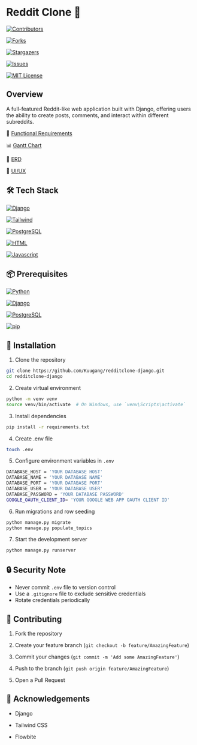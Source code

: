 
# Reddit Clone 🚀

[![Contributors][contributors-shield]][contributors-url]

[![Forks][forks-shield]][forks-url]

[![Stargazers][stars-shield]][stars-url]

[![Issues][issues-shield]][issues-url]

[![MIT License][license-shield]][license-url]

  

## Overview

A full-featured Reddit-like web application built with Django, offering users the ability to create posts, comments, and interact within different subreddits.

  

📝 [Functional Requirements](https://github.com/Kuugang/redditclone-django/blob/main/REQUIREMENTS.md)

📊 [Gantt Chart](https://cebuinstituteoftechnology-my.sharepoint.com/:x:/g/personal/jake_bajo_cit_edu/Ee29YTLKZ1pLtF9Xad1_AwoB7-jkcPAkn0pUXL2K43xK2A?e=ADtZYN)

🔗 [ERD](https://lucid.app/lucidchart/97505632-7c36-4a42-8e0b-0c35e601ae62/edit?viewport_loc=472%2C-102%2C3328%2C1664%2C0_0&invitationId=inv_464b9039-4bae-4303-9247-44c7dba671cd)

🎨 [UI/UX](<https://www.figma.com/design/NGYo7aSrLyiRIMNURErlfU/Reddit-Material-Design-Redesign-(Community)?node-id=174-887&node-type=frame&t=mZZ28ghmMMy0gySY-0>)

  

## 🛠 Tech Stack

[![Django][Django.com]][Django-url]

[![Tailwind][Tailwindcss.com]][Tailwind-url]

[![PostgreSQL][PostgreSQL.com]][PostgreSQL-url]

[![HTML][HTML.com]][HTML-url]

[![Javascript][Javascript.com]][Javascript-url]

  

## 📦 Prerequisites

[![Python][Python.com]][Python-url]

[![Django][Django.com]][Django-url]

[![PostgreSQL][PostgreSQL.com]][PostgreSQL-url]

[![pip][Pip.com]][Pip-url]

  

## 🚀 Installation

1. Clone the repository

```bash
git clone https://github.com/Kuugang/redditclone-django.git
cd redditclone-django
```

  

2. Create virtual environment

```bash
python -m venv venv
source venv/bin/activate  # On Windows, use `venv\Scripts\activate`
```

  

3. Install dependencies

```bash
pip install -r requirements.txt
```

  
4. Create .env file

```bash
touch .env
```

5. Configure environment variables in `.env`

```bash
DATABASE_HOST = 'YOUR DATABASE HOST'
DATABASE_NAME = 'YOUR DATABASE NAME'
DATABASE_PORT = 'YOUR DATABASE PORT'
DATABASE_USER = 'YOUR DATABASE USER'
DATABASE_PASSWORD = 'YOUR DATABASE PASSWORD'
GOOGLE_OAUTH_CLIENT_ID= 'YOUR GOOGLE WEB APP OAUTH CLIENT ID'
```
  
6. Run migrations and row seeding

```bash
python manage.py migrate
python manage.py populate_topics
```
7. Start the development server

```bash
python manage.py runserver
```
## 🔒 Security Note

-   Never commit `.env` file to version control
-   Use a `.gitignore` file to exclude sensitive credentials
-   Rotate credentials periodically
  

## 🤝 Contributing

1. Fork the repository

2. Create your feature branch (`git checkout -b feature/AmazingFeature`)

3. Commit your changes (`git commit -m 'Add some AmazingFeature'`)

4. Push to the branch (`git push origin feature/AmazingFeature`)

5. Open a Pull Request

  
  

## 🎉 Acknowledgements

- Django

- Tailwind CSS

- Flowbite

  

<!-- MARKDOWN LINKS & IMAGES -->

[contributors-shield]:  https://img.shields.io/github/contributors/Kuugang/redditclone-django.svg?style=for-the-badge

[contributors-url]:  https://github.com/Kuugang/redditclone-django/graphs/contributors

[forks-shield]:  https://img.shields.io/github/forks/Kuugang/redditclone-django.svg?style=for-the-badge

[forks-url]:  https://github.com/Kuugang/redditclone-django/network/members

[stars-shield]:  https://img.shields.io/github/stars/Kuugang/redditclone-django.svg?style=for-the-badge

[stars-url]:  https://github.com/Kuugang/redditclone-django/stargazers

[issues-shield]:  https://img.shields.io/github/issues/Kuugang/redditclone-django.svg?style=for-the-badge

[issues-url]:  https://github.com/Kuugang/redditclone-django/issues

[license-shield]:  https://img.shields.io/github/license/Kuugang/redditclone-django.svg?style=for-the-badge

[license-url]:  https://github.com/Kuugang/redditclone-django/blob/master/LICENSE.txt

  

[PostgreSQL-url]:  https://www.postgresql.org/

[PostgreSQL.com]:  https://img.shields.io/badge/PostgreSQL-316192?style=for-the-badge&logo=postgresql&logoColor=white

[Python-url]:  https://www.python.org/

[Python.com]:  https://img.shields.io/badge/Python-3776AB?style=for-the-badge&logo=python&logoColor=white

[Pip-url]:  https://pip.pypa.io/

[Pip.com]:  https://img.shields.io/badge/pip-3775A9?style=for-the-badge&logo=pypi&logoColor=white

[Django-url]:  https://www.djangoproject.com/

[Django.com]:  https://img.shields.io/badge/Django-092E20?style=for-the-badge&logo=django&logoColor=white

[Tailwind-url]:  https://tailwindcss.com/

[Tailwindcss.com]:  https://img.shields.io/badge/Tailwind_CSS-38B2AC?style=for-the-badge&logo=tailwind-css&logoColor=white

[HTML-url]:  https://html.com/

[HTML.com]:  https://img.shields.io/badge/HTML5-E34F26?style=for-the-badge&logo=html5&logoColor=white

[Javascript-url]:  https://www.javascript.com/

[Javascript.com]:  https://img.shields.io/badge/JavaScript-F7DF1E?style=for-the-badge&logo=javascript&logoColor=black